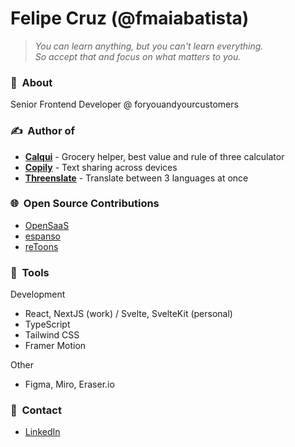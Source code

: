 # Felipe Cruz (@fmaiabatista)

> _You can learn anything, but you can't learn everything.  
> So accept that and focus on what matters to you._

### 👤&nbsp; About

Senior Frontend Developer @ foryouandyourcustomers

### ✍️&nbsp; Author of

- **[Calqui](https://calqui.app)** - Grocery helper, best value and rule of three calculator
- **[Copily](https://copily.app)** - Text sharing across devices
- **[Threenslate](https://threenslate.app)** - Translate between 3 languages at once

### 🌐&nbsp; Open Source Contributions

- [OpenSaaS](https://github.com/wasp-lang/open-saas)
- [espanso](https://github.com/federico-terzi/espanso)
- [reToons](https://github.com/ZakRabe/gtoons)

### 🔨&nbsp; Tools

Development

- React, NextJS (work) / Svelte, SvelteKit (personal)
- TypeScript
- Tailwind CSS
- Framer Motion

Other

- Figma, Miro, Eraser.io

### 💬&nbsp; Contact

- [LinkedIn](https://www.linkedin.com/in/fmaiabatista/)
